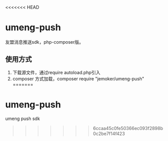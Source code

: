 <<<<<<< HEAD
# umeng-push
友盟消息推送sdk，php-composer版。
## 使用方式
 1. 下载源文件，通过require autoload.php引入
 2. composer 方式加载，composer require "jemoker/umeng-push"
=======
# umeng-push
umeng push sdk
>>>>>>> 6ccaa45c0fe50366ec093f2898b0c2be7f14f423
